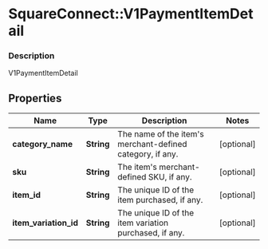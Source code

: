 # SquareConnect::V1PaymentItemDetail

### Description

V1PaymentItemDetail

## Properties
Name | Type | Description | Notes
------------ | ------------- | ------------- | -------------
**category_name** | **String** | The name of the item&#39;s merchant-defined category, if any. | [optional] 
**sku** | **String** |  The item&#39;s merchant-defined SKU, if any. | [optional] 
**item_id** | **String** | The unique ID of the item purchased, if any. | [optional] 
**item_variation_id** | **String** | The unique ID of the item variation purchased, if any. | [optional] 


